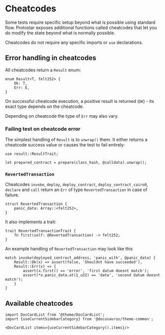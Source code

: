 # Cheatcodes

Some tests require specific setup beyond what is possible using standard flow. Protostar exposes
additional functions called cheatcodes that let you do modify the state beyond what is normally possible.

Cheatcodes do not require any specific imports or `use` declarations.

## Error handling in cheatcodes

All cheatcodes return a `Result` enum:

```cairo title="Result"
enum Result<T, felt252> {
    Ok: T,
    Err: E,
}
```

On successful cheatcode execution, a positive result is returned (`OK`) - its exact type depends on the cheatcode.

Depending on cheatcode the type of `Err` may also vary.

### Failing test on cheatcode error

The simplest handling of `Result` is to `unwrap()` them. It either returns a cheatcode success value or causes the test
to
fail entirely:

```cairo title="Simple handling"
use result::ResultTrait;

let prepared_contract = prepare(class_hash, @calldata).unwrap();
```

### `RevertedTransaction`

Cheatcodes `invoke`, `deploy`, `deploy_contract`, `deploy_contract_cairo0`, `declare` and `call` return an `Err` of
type `RevertedTransaction` in case of failure.

```cairo
struct RevertedTransaction {
    panic_data: Array::<felt252>, 
}
```

It also implements a trait:

```cairo
trait RevertedTransactionTrait {
    fn first(self: @RevertedTransaction) -> felt252;
}
```

An example handling of `RevertedTransaction` may look like this

```cairo title="Match handling"
match invoke(deployed_contract_address, 'panic_with', @panic_data) {
    Result::Ok(x) => assert(false, 'Shouldnt have succeeded'),
    Result::Err(x) => {
        assert(x.first() == 'error', 'first datum doesnt match');
        assert(*x.panic_data.at(1_u32) == 'data', 'second datum doesnt match');
    }
}
```

## Available cheatcodes

```mdx-code-block
import DocCardList from '@theme/DocCardList';
import {useCurrentSidebarCategory} from '@docusaurus/theme-common';

<DocCardList items={useCurrentSidebarCategory().items}/>
```